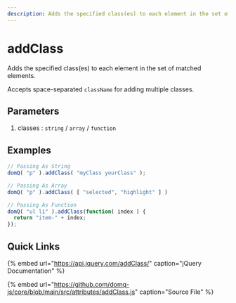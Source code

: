 ```yaml
---
description: Adds the specified class(es) to each element in the set of matched elements.
---
```


# addClass

Adds the specified class\(es\) to each element in the set of matched elements.

Accepts space-separated `className` for adding multiple classes.

## Parameters

1. classes : `string` / `array` / `function`

## Examples

```javascript
// Passing As String
domQ( "p" ).addClass( "myClass yourClass" );

// Passing As Array
domQ( "p" ).addClass( [ "selected", "highlight" ] )

// Passing As Function
domQ( "ul li" ).addClass(function( index ) {
  return "item-" + index;
});
```

## Quick Links

{% embed url="https://api.jquery.com/addClass/" caption="jQuery Documentation" %}

{% embed url="https://github.com/domq-js/core/blob/main/src/attributes/addClass.js" caption="Source File" %}


